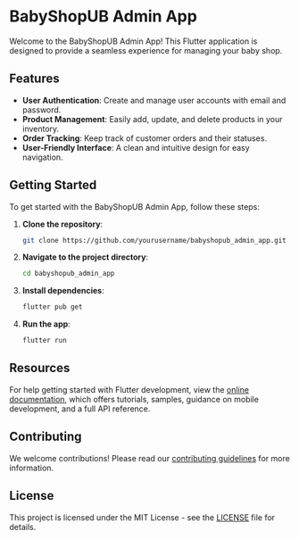 # BabyShopUB Admin App

Welcome to the BabyShopUB Admin App! This Flutter application is designed to provide a seamless experience for managing your baby shop. 

## Features

- **User Authentication**: Create and manage user accounts with email and password.
- **Product Management**: Easily add, update, and delete products in your inventory.
- **Order Tracking**: Keep track of customer orders and their statuses.
- **User-Friendly Interface**: A clean and intuitive design for easy navigation.

## Getting Started

To get started with the BabyShopUB Admin App, follow these steps:

1. **Clone the repository**: 
   ```bash
   git clone https://github.com/yourusername/babyshopub_admin_app.git
   ```

2. **Navigate to the project directory**:
   ```bash
   cd babyshopub_admin_app
   ```

3. **Install dependencies**:
   ```bash
   flutter pub get
   ```

4. **Run the app**:
   ```bash
   flutter run
   ```

## Resources

For help getting started with Flutter development, view the [online documentation](https://docs.flutter.dev/), which offers tutorials, samples, guidance on mobile development, and a full API reference.

## Contributing

We welcome contributions! Please read our [contributing guidelines](CONTRIBUTING.md) for more information.

## License

This project is licensed under the MIT License - see the [LICENSE](LICENSE) file for details.

